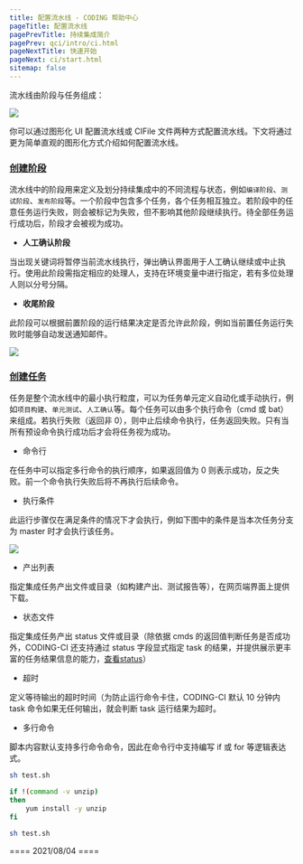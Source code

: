 ```yaml
---
title: 配置流水线 - CODING 帮助中心
pageTitle: 配置流水线
pagePrevTitle: 持续集成简介
pagePrev: qci/intro/ci.html
pageNextTitle: 快速开始
pageNext: ci/start.html
sitemap: false
---
```


流水线由阶段与任务组成：  

![](https://help-assets.codehub.cn/enterprise/20210804112537.png)

你可以通过图形化 UI 配置流水线或 CIFile 文件两种方式配置流水线。下文将通过更为简单直观的图形化方式介绍如何配置流水线。

### [创建阶段](#stage)

流水线中的阶段用来定义及划分持续集成中的不同流程与状态，例如`编译阶段`、`测试阶段`、`发布阶段`等。一个阶段中包含多个任务，各个任务相互独立。若阶段中的任意任务运行失败，则会被标记为失败，但不影响其他阶段继续执行。待全部任务运行成功后，阶段才会被视为成功。

-   **人工确认阶段**

当出现关键词将暂停当前流水线执行，弹出确认界面用于人工确认继续或中止执行。使用此阶段需指定相应的处理人，支持在环境变量中进行指定，若有多位处理人则以分号分隔。

-   **收尾阶段**

此阶段可以根据前置阶段的运行结果决定是否允许此阶段，例如当前置任务运行失败时能够自动发送通知邮件。

![](https://help-assets.codehub.cn/enterprise/20210805164515.png)

### [创建任务](#task)

任务是整个流水线中的最小执行粒度，可以为任务单元定义自动化或手动执行，例如`项目构建`、`单元测试`、`人工确认`等。每个任务可以由多个执行命令（cmd 或 bat）来组成。若执行失败（返回非 0），则中止后续命令执行，任务返回失败。只有当所有预设命令执行成功后才会将任务视为成功。

-   命令行

在任务中可以指定多行命令的执行顺序，如果返回值为 0 则表示成功，反之失败。前一个命令执行失败后将不再执行后续命令。

-   执行条件

此运行步骤仅在满足条件的情况下才会执行，例如下图中的条件是当本次任务分支为 master 时才会执行该任务。

![](https://help-assets.codehub.cn/enterprise/20210805165330.png)

-   产出列表

指定集成任务产出文件或目录（如构建产出、测试报告等），在网页端界面上提供下载。

-   状态文件

指定集成任务产出 status 文件或目录（除依据 cmds 的返回值判断任务是否成功外，CODING-CI 还支持通过 status 字段显式指定 task 的结果，并提供展示更丰富的任务结果信息的能力，[查看status](./pipeline-status.md)）

-   超时

定义等待输出的超时时间（为防止运行命令卡住，CODING-CI 默认 10 分钟内 task 命令如果无任何输出，就会判断 task 运行结果为超时。

-   多行命令

脚本内容默认支持多行命令命令，因此在命令行中支持编写 if 或 for 等逻辑表达式。

```bash
sh test.sh

if !(command -v unzip)
then
    yum install -y unzip
fi

sh test.sh
```

==== 2021/08/04 ====
